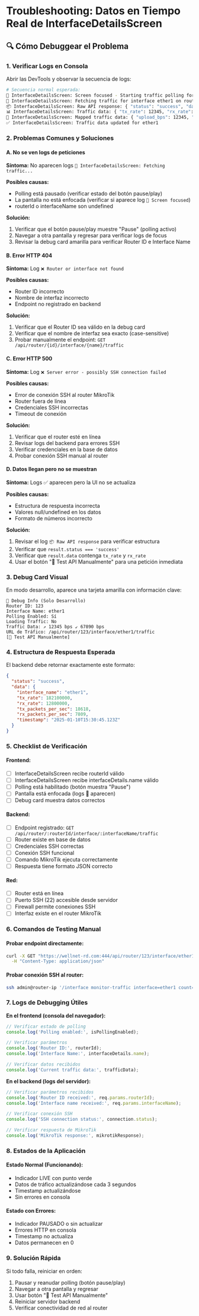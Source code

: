 # Troubleshooting: Datos en Tiempo Real de InterfaceDetailsScreen

## 🔍 Cómo Debuggear el Problema

### 1. Verificar Logs en Consola
Abrir las DevTools y observar la secuencia de logs:

```bash
# Secuencia normal esperada:
🎯 InterfaceDetailsScreen: Screen focused - Starting traffic polling for ether1
🔄 InterfaceDetailsScreen: Fetching traffic for interface ether1 on router 123
📦 InterfaceDetailsScreen: Raw API response: { "status": "success", "data": {...} }
📊 InterfaceDetailsScreen: Traffic data: { "tx_rate": 12345, "rx_rate": 67890, ... }
🔄 InterfaceDetailsScreen: Mapped traffic data: { "upload_bps": 12345, "download_bps": 67890 }
✅ InterfaceDetailsScreen: Traffic data updated for ether1
```

### 2. Problemas Comunes y Soluciones

#### A. No se ven logs de peticiones
**Síntoma:** No aparecen logs `🔄 InterfaceDetailsScreen: Fetching traffic...`

**Posibles causas:**
- Polling está pausado (verificar estado del botón pause/play)
- La pantalla no está enfocada (verificar si aparece log `🎯 Screen focused`)
- routerId o interfaceName son undefined

**Solución:**
1. Verificar que el botón pause/play muestre "Pause" (polling activo)
2. Navegar a otra pantalla y regresar para verificar logs de focus
3. Revisar la debug card amarilla para verificar Router ID e Interface Name

#### B. Error HTTP 404
**Síntoma:** Log `❌ Router or interface not found`

**Posibles causas:**
- Router ID incorrecto
- Nombre de interfaz incorrecto
- Endpoint no registrado en backend

**Solución:**
1. Verificar que el Router ID sea válido en la debug card
2. Verificar que el nombre de interfaz sea exacto (case-sensitive)
3. Probar manualmente el endpoint: `GET /api/router/{id}/interface/{name}/traffic`

#### C. Error HTTP 500
**Síntoma:** Log `❌ Server error - possibly SSH connection failed`

**Posibles causas:**
- Error de conexión SSH al router MikroTik
- Router fuera de línea
- Credenciales SSH incorrectas
- Timeout de conexión

**Solución:**
1. Verificar que el router esté en línea
2. Revisar logs del backend para errores SSH
3. Verificar credenciales en la base de datos
4. Probar conexión SSH manual al router

#### D. Datos llegan pero no se muestran
**Síntoma:** Logs ✅ aparecen pero la UI no se actualiza

**Posibles causas:**
- Estructura de respuesta incorrecta
- Valores null/undefined en los datos
- Formato de números incorrecto

**Solución:**
1. Revisar el log `📦 Raw API response` para verificar estructura
2. Verificar que `result.status === 'success'`
3. Verificar que `result.data` contenga `tx_rate` y `rx_rate`
4. Usar el botón "🧪 Test API Manualmente" para una petición inmediata

### 3. Debug Card Visual
En modo desarrollo, aparece una tarjeta amarilla con información clave:

```
🐛 Debug Info (Solo Desarrollo)
Router ID: 123
Interface Name: ether1
Polling Enabled: Sí
Loading Traffic: No
Traffic Data: ↗️ 12345 bps ↙️ 67890 bps
URL de Tráfico: /api/router/123/interface/ether1/traffic
[🧪 Test API Manualmente]
```

### 4. Estructura de Respuesta Esperada
El backend debe retornar exactamente este formato:

```json
{
  "status": "success",
  "data": {
    "interface_name": "ether1",
    "tx_rate": 182100000,
    "rx_rate": 12800000,
    "tx_packets_per_sec": 18618,
    "rx_packets_per_sec": 7809,
    "timestamp": "2025-01-10T15:30:45.123Z"
  }
}
```

### 5. Checklist de Verificación

#### Frontend:
- [ ] InterfaceDetailsScreen recibe routerId válido
- [ ] InterfaceDetailsScreen recibe interfaceDetails.name válido
- [ ] Polling está habilitado (botón muestra "Pause")
- [ ] Pantalla está enfocada (logs 🎯 aparecen)
- [ ] Debug card muestra datos correctos

#### Backend:
- [ ] Endpoint registrado: `GET /api/router/:routerId/interface/:interfaceName/traffic`
- [ ] Router existe en base de datos
- [ ] Credenciales SSH correctas
- [ ] Conexión SSH funcional
- [ ] Comando MikroTik ejecuta correctamente
- [ ] Respuesta tiene formato JSON correcto

#### Red:
- [ ] Router está en línea
- [ ] Puerto SSH (22) accesible desde servidor
- [ ] Firewall permite conexiones SSH
- [ ] Interfaz existe en el router MikroTik

### 6. Comandos de Testing Manual

#### Probar endpoint directamente:
```bash
curl -X GET "https://wellnet-rd.com:444/api/router/123/interface/ether1/traffic" \
  -H "Content-Type: application/json"
```

#### Probar conexión SSH al router:
```bash
ssh admin@router-ip '/interface monitor-traffic interface=ether1 count=1'
```

### 7. Logs de Debugging Útiles

**En el frontend (consola del navegador):**
```javascript
// Verificar estado de polling
console.log('Polling enabled:', isPollingEnabled);

// Verificar parámetros
console.log('Router ID:', routerId);
console.log('Interface Name:', interfaceDetails.name);

// Verificar datos recibidos
console.log('Current traffic data:', trafficData);
```

**En el backend (logs del servidor):**
```javascript
// Verificar parámetros recibidos
console.log('Router ID received:', req.params.routerId);
console.log('Interface name received:', req.params.interfaceName);

// Verificar conexión SSH
console.log('SSH connection status:', connection.status);

// Verificar respuesta de MikroTik
console.log('MikroTik response:', mikrotikResponse);
```

### 8. Estados de la Aplicación

#### Estado Normal (Funcionando):
- Indicador LIVE con punto verde
- Datos de tráfico actualizándose cada 3 segundos
- Timestamp actualizándose
- Sin errores en consola

#### Estado con Errores:
- Indicador PAUSADO o sin actualizar
- Errores HTTP en consola
- Timestamp no actualiza
- Datos permanecen en 0

### 9. Solución Rápida

Si todo falla, reiniciar en orden:
1. Pausar y reanudar polling (botón pause/play)
2. Navegar a otra pantalla y regresar
3. Usar botón "🧪 Test API Manualmente"
4. Reiniciar servidor backend
5. Verificar conectividad de red al router